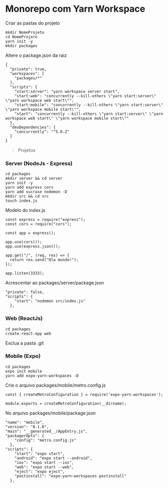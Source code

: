# Monorepo com Yarn Workspace

Criar as pastas do projeto

    mkdir NomeProjeto
    cd NomeProjero
    yarn init -y
    mkdir packages
    

Altere o package.json da raiz

```
{
  "private": true,
  "workspaces": [
    "packages/*"
  ],
  "scripts": {
    "start:server": "yarn workspace server start",
    "start:web": "concurrently --kill-others \"yarn start:server\" \"yarn workspace web start\"",
    "start:mobile": "concurrently --kill-others \"yarn start:server\" \"yarn workspace mobile start\"",
    "start": "concurrently --kill-others \"yarn start:server\" \"yarn workspace web start\" \"yarn workspace mobile start\""
  },
  "devDependencies": {
    "concurrently": "^5.0.2"
  }
}
```


> Projetos

### Server (NodeJs - Express)

    cd packages 
    mkdir server && cd server
    yarn init -y
    yarn add express cors
    yarn add sucrase nodemon -D
    mkdir src && cd src
    touch index.js
    

Modelo do index.js

    const express = require("express");
    const cors = require("cors");
    
    const app = express();
    
    app.use(cors());
    app.use(express.json());
    
    app.get("/", (req, res) => {
      return res.send("Ola mundo!");
    });
    
    app.listen(3333);

Acrescentar ao packages/server/package.json

    "private": false,
    "scripts": {
        "start": "nodemon src/index.js"
      },

### Web (ReactJs)

    cd packages
    create-react-app web

Exclua a pasta .git

### Mobile (Expo)

    cd packages
    expo init mobile
    yarn add expo-yarn-workspaces -D

Crie o arquivo packages/mobile/metro.config.js

    const { createMetroConfiguration } = require('expo-yarn-workspaces');
    
    module.exports = createMetroConfiguration(__dirname);

No arquivo packages/mobile/package.json

    "name": "mobile",
    "version": "0.1.0",
    "main": "__generated__/AppEntry.js",
    "packagerOpts": {
        "config": "metro.config.js"
      },
    "scripts": {
        "start": "expo start",
        "android": "expo start --android",
        "ios": "expo start --ios",
        "web": "expo start --web",
        "eject": "expo eject",
        "postinstall": "expo-yarn-workspaces postinstall"
      },
